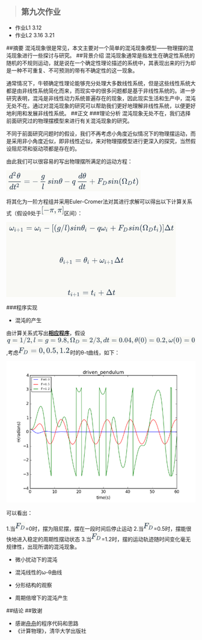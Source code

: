 >## 第九次作业
- 作业L1 3.12
- 作业L2 3.16 3.21

##摘要
混沌现象很是常见，本文主要对一个简单的混沌现象模型——物理摆的混沌现象进行一些探讨与研究。
##背景介绍
混沌现象通常是指发生在确定性系统的随机的不规则运动，就是说在一个确定性理论描述的系统中，其表现出来的行为却是一种不可重复、不可预测的带有不确定性的这一现象。

通常情况下，牛顿确定性理论能够充分处理大多数线性系统，但是这些线性系统大都是由非线性系统简化而来，而现实中的很多问题都是基于非线性系统的。进一步研究表明，混沌是非线性动力系统普遍存在的现象，因此现实生活和生产中，混沌无处不在。通过对混沌现象的研究可以帮助我们更好地理解非线性系统，以便更好地利用和发展非线性系统。
##正文
###理论分析
混沌现象无处不在，我们选择前面研究过的物理摆模型来进行有关混沌现象的研究。

不同于前面研究问题时的假设，我们不再考虑小角度近似情况下的物理摆运动，而是采用非小角度近似，即非线性近似，来对物理摆模型进行更深入的探究，当然假设阻尼项和驱动项都是存在的。

由此我们可以很容易的写出物理摆所满足的运动方程：

![](https://raw.githubusercontent.com/XiaobudianChen/computationalphysics_N2013301020075/master/chapter3/exercise_9/公式1.png)

将其化为一阶方程组并采用Euler-Cromer法对其进行求解可以得出以下计算关系式（假设θ处于![](https://raw.githubusercontent.com/XiaobudianChen/computationalphysics_N2013301020075/master/chapter3/exercise_9/公式3.png)区间）：

![](https://raw.githubusercontent.com/XiaobudianChen/computationalphysics_N2013301020075/master/chapter3/exercise_9/公式2.png)

###程序实现
- 混沌的产生

由计算关系式写出[**相应程序**]()，假设![](https://raw.githubusercontent.com/XiaobudianChen/computationalphysics_N2013301020075/master/chapter3/exercise_9/公式5.png),考虑![](https://raw.githubusercontent.com/XiaobudianChen/computationalphysics_N2013301020075/master/chapter3/exercise_9/公式4.png)时的θ-t曲线，如下：

![](https://github.com/XiaobudianChen/computationalphysics_N2013301020075/blob/master/chapter3/exercise_9/figure_9.1.png)

可以看出：

1.当![](https://github.com/XiaobudianChen/computationalphysics_N2013301020075/blob/master/chapter3/exercise_9/公式6.png)=0时，摆为阻尼摆，摆在一段时间后停止运动
2.当![](https://github.com/XiaobudianChen/computationalphysics_N2013301020075/blob/master/chapter3/exercise_9/公式6.png)=0.5时，摆能很快地进入稳定的周期性摆动状态
3.当![](https://github.com/XiaobudianChen/computationalphysics_N2013301020075/blob/master/chapter3/exercise_9/公式6.png)=1.2时，摆的运动轨迹随时间变化毫无规律性，出现所谓的混沌现象。
- 微小扰动下的混沌


- 混沌线性的ω-θ曲线


- 分形结构的观察


- 周期倍增下的混沌产生


##结论
##致谢
- 感谢[舟舟](https://github.com/1098605130/computationalphysics_N2013301020058)的程序代码和思路
- 《计算物理》，清华大学出版社
